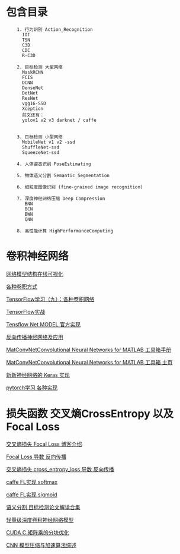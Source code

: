 # 包含目录

        1. 行为识别 Action_Recognition
          IDT
          TSN
          C3D
          CDC
          R-C3D

        2. 目标检测 大型网络
          MaskRCNN
          FCIS
          DCNN
          DenseNet
          DetNet
          ResNet
          vgg16-SSD
          Xception
          前文还有：
          yolov1 v2 v3 darknet / caffe


        3. 目标检测 小型网络
          MobileNet v1 v2 -ssd
          ShuffleNet-ssd
          SqueezeNet-ssd

        4. 人体姿态识别 PoseEstimating 

        5. 物体语义分割 Semantic_Segmentation 

        6. 细粒度图像识别 (fine-grained image recognition)
        
        7. 深度神经网络压缩 Deep Compression
           BNN
           BCN
           BWN
           QNN
        
        8. 高性能计算 HighPerformanceComputing

# 卷积神经网络
[网络模型结构在线可视化](http://ethereon.github.io/netscope/#/editor)

[各种卷积方式](https://github.com/vdumoulin/conv_arithmetic)

[TensorFlow学习（九）：各种卷积网络](https://blog.csdn.net/xierhacker/article/details/53174594)

[TensorFlow实战](https://blog.csdn.net/column/details/18067.html)

[Tensflow Net MODEL 官方实现](https://github.com/tensorflow/models/tree/master/research/slim/nets)

[反向传播神经网络及应用](https://github.com/Ewenwan/neural_net)

[MatConvNetConvolutional Neural Networks for MATLAB 工具箱手册](http://www.vlfeat.org/matconvnet/matconvnet-manual.pdf)

[MatConvNetConvolutional Neural Networks for MATLAB 工具箱 主页](http://www.vlfeat.org/matconvnet/)

[新新神经网络的 Keras 实现](https://github.com/Ewenwan/nn_playground)

[pytorch学习 各种实现](https://github.com/Ewenwan/pytorch_workplace)

# 损失函数 交叉熵CrossEntropy 以及 Focal Loss 
[交叉熵损失 Focal Loss 博客介绍](http://www.cnblogs.com/xuanyuyt/p/7444468.html)

[Focal Loss 导数 反向传播](https://github.com/Ewenwan/paper-note/blob/master/focal_loss.pdf)

[交叉熵损失 cross_entropy_loss 导数 反向传播 ](https://github.com/Ewenwan/paper-note/blob/master/cross_entropy_loss.pdf)

[caffe FL实现  softmax ](https://github.com/xuanyuyt/Focal-Loss-1)

[caffe FL实现 sigmoid](https://github.com/sciencefans/Focal-Loss)

[语义分割 目标检测论文解读合集](https://blog.csdn.net/column/details/18106.html)

[轻量级深度卷积神经网络模型](https://blog.csdn.net/column/details/19143.html)

[CUDA C 矩阵乘的分块优化](https://blog.csdn.net/mrhiuser/article/details/51750907)

[CNN 模型压缩与加速算法综述](https://blog.csdn.net/qq_40027052/article/details/78645122)
